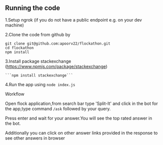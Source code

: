 
## Running the code

1.Setup ngrok (if you do not have a public endpoint e.g. on your dev machine)

2.Clone the code from github by 

``` 
git clone git@github.com:apoorv22/flockathon.git 
cd flockathon
npm install 
   ```
3.Install package stackexchange (https://www.npmjs.com/package/stackexchange)

	```npm install stackexchange```

4.Run the app using ```node index.js```

Workflow 

  Open flock application,from search bar type 'Split-It' and click in the bot for the app,type command ```/ask``` followed by your      query.

  Press enter and wait for your answer.You will see the top rated answer in the bot.

  Additionally you can click on other answer links provided in the response to see other answers in browser
